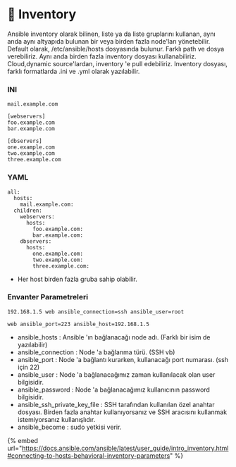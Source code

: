 # 🎒 Inventory

Ansible inventory olarak bilinen, liste ya da liste gruplarını kullanan, aynı anda aynı altyapıda bulunan bir veya birden fazla node'ları yönetebilir. Default olarak, /etc/ansible/hosts dosyasında bulunur. Farklı path ve dosya verebiliriz. Aynı anda birden fazla inventory dosyası kullanabiliriz. Cloud,dynamic source'lardan, inventory 'e pull edebiliriz. Inventory dosyası, farklı formatlarda .ini ve .yml olarak yazılabilir.

### INI

```
mail.example.com

[webservers]
foo.example.com
bar.example.com

[dbservers]
one.example.com
two.example.com
three.example.com
```

### YAML

```
all:
  hosts:
    mail.example.com:
  children:
    webservers:
      hosts:
        foo.example.com:
        bar.example.com:
    dbservers:
      hosts:
        one.example.com:
        two.example.com:
        three.example.com:
```

* Her host birden fazla gruba sahip olabilir.

### Envanter Parametreleri

```
192.168.1.5 web ansible_connection=ssh ansible_user=root

web ansible_port=223 ansible_host=192.168.1.5
```

* ansible\_hosts : Ansible 'ın bağlanacağı node adı. (Farklı bir isim de yazılabilir)
* ansible\_connection : Node 'a bağlanma türü. (SSH vb)
* ansible\_port : Node 'a bağlantı kurarken, kullanacağı port numarası. (ssh için 22)
* ansible\_user : Node 'a bağlanacağımız zaman kullanılacak olan user bilgisidir.
* ansible\_password : Node 'a bağlanacağımız kullanıcının password bilgisidir.
* ansible\_ssh\_private\_key\_file : SSH tarafından kullanılan özel anahtar dosyası. Birden fazla anahtar kullanıyorsanız ve SSH aracısını kullanmak istemiyorsanız kullanışlıdır.
* ansible\_become : sudo yetkisi verir.

{% embed url="https://docs.ansible.com/ansible/latest/user_guide/intro_inventory.html#connecting-to-hosts-behavioral-inventory-parameters" %}

